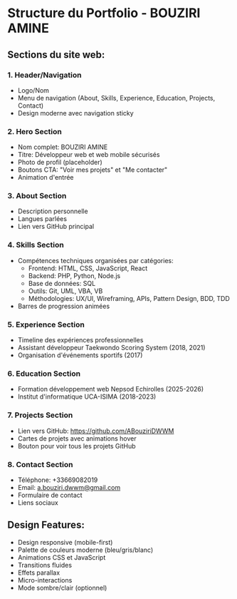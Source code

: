 # Structure du Portfolio - BOUZIRI AMINE

## Sections du site web:

### 1. Header/Navigation
- Logo/Nom
- Menu de navigation (About, Skills, Experience, Education, Projects, Contact)
- Design moderne avec navigation sticky

### 2. Hero Section
- Nom complet: BOUZIRI AMINE
- Titre: Développeur web et web mobile sécurisés
- Photo de profil (placeholder)
- Boutons CTA: "Voir mes projets" et "Me contacter"
- Animation d'entrée

### 3. About Section
- Description personnelle
- Langues parlées
- Lien vers GitHub principal

### 4. Skills Section
- Compétences techniques organisées par catégories:
  - Frontend: HTML, CSS, JavaScript, React
  - Backend: PHP, Python, Node.js
  - Base de données: SQL
  - Outils: Git, UML, VBA, VB
  - Méthodologies: UX/UI, Wireframing, APIs, Pattern Design, BDD, TDD
- Barres de progression animées

### 5. Experience Section
- Timeline des expériences professionnelles
- Assistant développeur Taekwondo Scoring System (2018, 2021)
- Organisation d'événements sportifs (2017)

### 6. Education Section
- Formation développement web Nepsod Echirolles (2025-2026)
- Institut d'informatique UCA-ISIMA (2018-2023)

### 7. Projects Section
- Lien vers GitHub: https://github.com/ABouziriDWWM
- Cartes de projets avec animations hover
- Bouton pour voir tous les projets GitHub

### 8. Contact Section
- Téléphone: +33669082019
- Email: a.bouziri.dwwm@gmail.com
- Formulaire de contact
- Liens sociaux

## Design Features:
- Design responsive (mobile-first)
- Palette de couleurs moderne (bleu/gris/blanc)
- Animations CSS et JavaScript
- Transitions fluides
- Effets parallax
- Micro-interactions
- Mode sombre/clair (optionnel)

